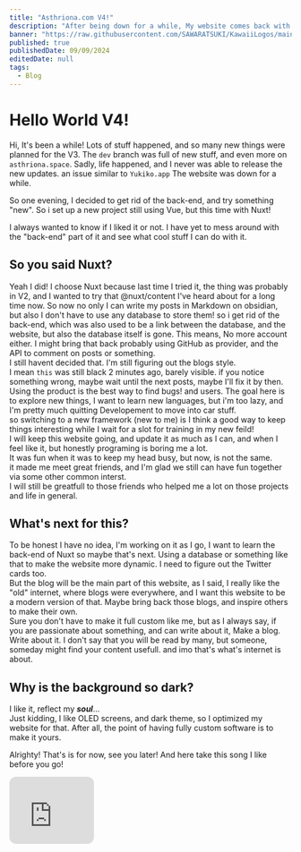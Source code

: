 ```yaml
---
title: "Asthriona.com V4!"
description: "After being down for a while, My website comes back with a new look!"
banner: "https://raw.githubusercontent.com/SAWARATSUKI/KawaiiLogos/main/ResponseCode/503%20ServiceUnavailable.png"
published: true
publishedDate: 09/09/2024
editedDate: null
tags:
  - Blog
---
```


# Hello World V4!

Hi, It's been a while! Lots of stuff happened, and so many new things were planned for the V3. The `dev` branch was full of new stuff, and even more on `asthriona.space`. Sadly, life happened, and I never was able to release the new updates. an issue similar to `Yukiko.app` The website was down for a while.

So one evening, I decided to get rid of the back-end, and try something "new". So i set up a new project still using Vue, but this time with Nuxt!

I always wanted to know if I liked it or not. I have yet to mess around with the "back-end" part of it and see what cool stuff I can do with it.  

## So you said Nuxt?

Yeah I did! I choose Nuxt because last time I tried it, the thing was probably in V2, and I wanted to try that @nuxt/content I've heard about for a long time now.
So now no only I can write my posts in Markdown on obsidian, but also I don't have to use any database to store them! so i get rid of the back-end, which was also used to be a link between the database, and the website, but also the database itself is gone. 
This means, No more account either. I might bring that back probably using GitHub as provider, and the API to comment on posts or something.  
I still havent decided that. I'm still figuring out the blogs style.  
I mean `this` was still black 2 minutes ago, barely visible. 
if you notice something wrong, maybe wait until the next posts, maybe I'll fix it by then. Using the product is the best way to find bugs! and users.
The goal here is to explore new things, I want to learn new languages, but i'm too lazy, and I'm pretty much quitting Developement to move into car stuff.  
so switching to a new framework (new to me) is I think a good way to keep things interesting while I wait for a slot for training in my new feild!  
I will keep this website going, and update it as much as I can, and when I feel like it, but honestly programing is boring me a lot.  
It was fun when it was to keep my head busy, but now, is not the same.  
it made me meet great friends, and I'm glad we still can have fun together via some other common interst.  
I will still be greatfull to those friends who helped me a lot on those projects and life in general.  
  
## What's next for this?  
To be honest I have no idea, I'm working on it as I go, I want to learn the back-end of Nuxt so maybe that's next. Using a database or something like that to make the website more dynamic. I need to figure out the Twitter cards too.  
But the blog will be the main part of this website, as I said, I really like the "old" internet, where blogs were everywhere, and I want this website to be a modern version of that. Maybe bring back those blogs, and inspire others to make their own.  
Sure you don't have to make it full custom like me, but as I always say, if you are passionate about something, and can write about it, Make a blog. Write about it. I don't say that you will be read by many, but someone, someday might find your content usefull. and imo that's what's internet is about. 


## Why is the background so dark? 
I like it, reflect my ***soul***...  
Just kidding, I like OLED screens, and dark theme, so I optimized my website for that. 
After all, the point of having fully custom software is to make it yours. 
  
Alrighty! That's is for now, see you later! 
And here take this song I like before you go!  
<iframe style="border-radius:12px" src="https://open.spotify.com/embed/track/6woV8uWxn7rcLZxJKYruS1?utm_source=generator&theme=0" width="30%" height="120" frameBorder="0" allowfullscreen="" allow="autoplay; clipboard-write; encrypted-media; fullscreen; picture-in-picture" loading="lazy"></iframe>